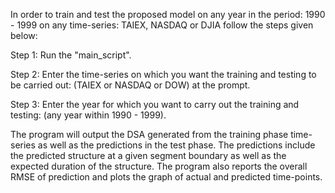 In order to train and test the proposed model on any year in the period: 1990 - 1999 on any time-series: TAIEX, NASDAQ or DJIA follow the steps given below:

Step 1: Run the "main_script".

Step 2: Enter the time-series on which you want the training and testing to be carried out: (TAIEX or NASDAQ or DOW) at the prompt.

Step 3: Enter the year for which you want to carry out the training and testing: (any year within 1990 - 1999).

The program will output the DSA generated from the training phase time-series as well as the predictions in the test phase. The predictions include the predicted structure at a given segment boundary as well as the expected duration of the structure. The program also reports the overall RMSE of prediction and plots the graph of actual and predicted time-points.
